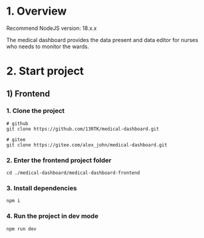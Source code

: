 # 1. Overview

Recommend NodeJS version: 18.x.x

The medical dashboard provides the data present and data editor for nurses who needs to monitor the wards.

# 2. Start project

## 1) Frontend

### 1. Clone the project

```shell
# github
git clone https://github.com/13RTK/medical-dashboard.git

# gitee
git clone https://gitee.com/alex_john/medical-dashboard.git
```

### 2. Enter the frontend project folder

```shell
cd ./medical-dashboard/medical-dashboard-frontend
```

### 3. Install dependencies

```shell
npm i
```

### 4. Run the project in dev mode

```shell
npm run dev
```
